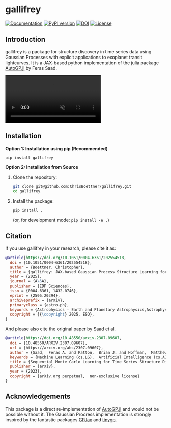 # gallifrey
[![Documentation](https://img.shields.io/badge/docs-main-red.svg)](https://chrisboettner.github.io/gallifrey/)
[![PyPI version](https://badge.fury.io/py/gallifrey.svg)](https://pypi.org/project/gallifrey/)
[![DOI](https://zenodo.org/badge/DOI/10.1051/0004-6361/202554518.svg)](https://doi.org/10.1051/0004-6361/202554518)
[![License](https://img.shields.io/badge/License-Apache%202.0-white.svg)](https://opensource.org/licenses/Apache-2.0)

## Introduction

gallifrey is a package for structure discovery in time series data using Gaussian Processes with explicit applications to exoplanet transit lightcurves. 
It is a JAX-based python implementation of the julia package [AutoGP.jl](https://probsys.github.io/AutoGP.jl/stable/index.html) by Feras Saad.

<video autoplay muted loop>
    <source src="./assets/transit_animation.webm">
</video>

## Installation

**Option 1:  Installation using pip (Recommended)**

```bash
pip install gallifrey
```

**Option 2: Installation from Source**

1.  Clone the repository:

    ```bash
    git clone git@github.com:ChrisBoettner/gallifrey.git
    cd gallifrey
    ```

2.  Install the package:

    ```bash
    pip install .
    ```
    (or, for development mode: `pip install -e .`)

## Citation

If you use gallifrey in your research, please cite it as:

```bibtex
@article{https://doi.org/10.1051/0004-6361/202554518,
  doi = {10.1051/0004-6361/202554518},
  author = {Boettner, Christopher},
  title = {gallifrey: JAX-based Gaussian Process Structure Learning for Astronomical Time Series},
  year = {2025},
  journal = {A\&A},
  publisher = {EDP Sciences},
  issn = {0004-6361, 1432-0746},
  eprint = {2505.20394},
  archiveprefix = {arXiv},
  primaryclass = {astro-ph},
  keywords = {Astrophysics - Earth and Planetary Astrophysics,Astrophysics - Instrumentation and Methods for Astrophysics},
  copyright = {{\copyright} 2025, ESO},
}
```

And please also cite the original paper by Saad et al.

```bibtex
@article{https://doi.org/10.48550/arxiv.2307.09607,
  doi = {10.48550/ARXIV.2307.09607},
  url = {https://arxiv.org/abs/2307.09607},
  author = {Saad,  Feras A. and Patton,  Brian J. and Hoffman,  Matthew D. and Saurous,  Rif A. and Mansinghka,  Vikash K.},
  keywords = {Machine Learning (cs.LG),  Artificial Intelligence (cs.AI),  Methodology (stat.ME),  Machine Learning (stat.ML),  FOS: Computer and information sciences,  FOS: Computer and information sciences},
  title = {Sequential Monte Carlo Learning for Time Series Structure Discovery},
  publisher = {arXiv},
  year = {2023},
  copyright = {arXiv.org perpetual,  non-exclusive license}
}
```

## Acknowledgements
This package is a direct re-implementation of [AutoGP.jl](https://probsys.github.io/AutoGP.jl/stable/index.html) and would not be possible without it. 
The Gaussian Procress implementation is strongly inspired by the fantastic packages [GPJax](https://docs.jaxgaussianprocesses.com/) and [tinygp](https://tinygp.readthedocs.io/en/stable/).